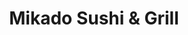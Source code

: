 ---
layout: place
title: "Mikado Sushi & Grill"
permalink: /florida/orlando/mikado-sushi-grill.html
stateAbbr: FL
stateName: Florida
cityName: Orlando
seo:
  name: "Mikado Sushi & Grill"
  type: Restaurant
  links: http://mikadosushigrill.com/
description: "Mikado Sushi & Grill serves delicious sushi in Orlando, Florida. Try fresh Japanese dishes for a great dining experience. "
place_id: ChIJAyu6dh5554gR25xnvSlXRyo
photos:
  - name: >-
      places/ChIJAyu6dh5554gR25xnvSlXRyo/photos/AeeoHcKA_Ou0TcXLDnxA_M5GhrQeCyMT8KqzZSkPZfQMRV-PPSNXUsdyULtKAlvKF0B69YKpMfVk48AzpYgYqJco6hBcjEiMzBuJfwvUOLeRcY4cVxGoHJ4pJYLTAHhi5th1Sg1qiMaEoXyOR1JrPNhHzJSdvAlSMQjluKBueD0K6i4etLNr8HjrUwu9iKWu4BysRfgZ3j5JqSrKOcrvHo26ZpZ8KZvYgh3PYdQg5FZ2jNopfuLNkpa527cRrcsKC7WT6KjB6ey0lfpYrvw9qEr1P4P-srqQYR0-xELW0k5rhZufxA
    widthPx: 1296
    heightPx: 864
    authorAttributions:
      - displayName: Mikado Sushi
        uri: https://maps.google.com/maps/contrib/106920559380133288995
        photoUri: >-
          https://lh3.googleusercontent.com/a-/ALV-UjU1Lmd26SE__56vCRkc0trDDrHP6O2X8jCxPETff1ViOHPDRQyD=s100-p-k-no-mo
    flagContentUri: >-
      https://www.google.com/local/imagery/report/?cb_client=maps_api_places.places_api&image_key=!1e10!2sAF1QipM2UnrBv7XpNPiQh3v4urWMMeEOoN4cJRjxkNNE&hl=en-US
    googleMapsUri: >-
      https://www.google.com/maps/place//data=!3m4!1e2!3m2!1sAF1QipM2UnrBv7XpNPiQh3v4urWMMeEOoN4cJRjxkNNE!2e10!4m2!3m1!1s0x88e7791e76ba2b03:0x2a475729bd679cdb
  - name: >-
      places/ChIJAyu6dh5554gR25xnvSlXRyo/photos/AeeoHcI_ejtRauf4edL5gnultPKnmTcz7nDfbxiikKaF8Y13jYTBgrnvaovMak-jbXu3gNE9lkAABRQJPFuKmqoRLvUw-0ppKUsGZRzCqBrqL97fOekg4bFkjeSc9cgM-PGrgxuDe4uMK7JWdVwwwZK3216iuzcHGoZ1JbeAYDEOMqlrbuLY8a0bRxSNZO_uT3rSltiVBXkJFtuk9my6ypkr2F5_TLGrgtHms9NACpT2sgf40_yEt0d-hEdlEZ5MC4l_e9lzTR0wj7gY7PUutUoeU7osFgvBOE4fz1svCyjKUFiP4g
    widthPx: 2588
    heightPx: 1456
    authorAttributions:
      - displayName: Mikado Sushi
        uri: https://maps.google.com/maps/contrib/106920559380133288995
        photoUri: >-
          https://lh3.googleusercontent.com/a-/ALV-UjU1Lmd26SE__56vCRkc0trDDrHP6O2X8jCxPETff1ViOHPDRQyD=s100-p-k-no-mo
    flagContentUri: >-
      https://www.google.com/local/imagery/report/?cb_client=maps_api_places.places_api&image_key=!1e10!2sAF1QipPCRQtDRMeeFOeBLgGBEuLJl0O4c6gnighXNCgB&hl=en-US
    googleMapsUri: >-
      https://www.google.com/maps/place//data=!3m4!1e2!3m2!1sAF1QipPCRQtDRMeeFOeBLgGBEuLJl0O4c6gnighXNCgB!2e10!4m2!3m1!1s0x88e7791e76ba2b03:0x2a475729bd679cdb
  - name: >-
      places/ChIJAyu6dh5554gR25xnvSlXRyo/photos/AeeoHcJ4nVQHz_38n2d9Hhap77to2bTe1PZqq5blGvL1HEMp-LM6SWR2OYtozgWVj5LuTxri-9Rp8zPM2uiMToigiLgaQsCL4jKud4yuYXY2EBUR8nFPPlFFyFCxWuN8oSRqy6vVlcoxTPZr2X9GEPJKJK5bi_3NHIYJ2emnEDXV7M_5L6T9M_DMoLozZCWk1GccSYLo9RBChOePhEv3xumP87E1sM_dA5CWnjtj1RM5zgf5s-vRLFSbqOocTvnuwyrwRWbbb9cSTppmUw9SZh6B-whN3zuF5pL2ubrW86NpvyptPH_JyCjOh9NbHZ_ZUuxdXYRB42Q1oBCgRUxccxHky-_VtVRHtiX1W6aVgxPJWUwHzE7pVTmPg3XXKRE-2ipgpsHdVb-tLQ41eE0TumSnau1rQjp4KpvZoNLlM3lZjx9AnKhx
    widthPx: 4800
    heightPx: 3600
    authorAttributions:
      - displayName: ray hornstein
        uri: https://maps.google.com/maps/contrib/110642135995155096987
        photoUri: >-
          https://lh3.googleusercontent.com/a/ACg8ocLmkBk1SS6mWsheFgd8DGc3RIDu-phySgAsRCQ2NMhonVUkeA=s100-p-k-no-mo
    flagContentUri: >-
      https://www.google.com/local/imagery/report/?cb_client=maps_api_places.places_api&image_key=!1e10!2sCIHM0ogKEICAgMCI9IDToQE&hl=en-US
    googleMapsUri: >-
      https://www.google.com/maps/place//data=!3m4!1e2!3m2!1sCIHM0ogKEICAgMCI9IDToQE!2e10!4m2!3m1!1s0x88e7791e76ba2b03:0x2a475729bd679cdb
  - name: >-
      places/ChIJAyu6dh5554gR25xnvSlXRyo/photos/AeeoHcLCqmtRiautKDmx_4xoDDYXk8MGjLpcGkELzIRjrmIfWekTo5nRM53d_ALWTPdL8QpZV9xwBM64iWWyenKe1qxBk02BXg6lWICfT7krRnssOPvmHI0ji7EyrNlvWgRyGtWpkVgLcKQutj-6xEXuarzPRp2hkhvP94wjvTG4mvc-rEnfBCNTLX8tjlqkhMUPi2CF24MFm4GArlMPYkE6RCmD-pt5dAEbGEA6msQLYgQrlNpcNrlSri77NjRzZfUaehHLf6gnIpv01RASLTTQl8dxmZYZKVnE_Uo3i9gRWZg2jwGZWrHwmgIY3fMAV9PpSNe3TgKBhqL0S9KWyFY4CIz2htZ8EyxCs5QG73hNnKYmheNT33VD-r1n1CLz-pIipPBGowf5yi_MKwY1OiIx-0y1I6HHjW6KUY5l4bzQ57veZ-nELLPLvuqQTPgy4A
    widthPx: 4032
    heightPx: 3024
    authorAttributions:
      - displayName: Hernando Cardona
        uri: https://maps.google.com/maps/contrib/106141176146364924548
        photoUri: >-
          https://lh3.googleusercontent.com/a-/ALV-UjWN4SH4N2h0NVmReXgQ9nfVuK0_uC-waiA6qmzFg4YS7d3aQzCo=s100-p-k-no-mo
    flagContentUri: >-
      https://www.google.com/local/imagery/report/?cb_client=maps_api_places.places_api&image_key=!1e10!2sCIABIhAA3jqzeBW8K2e5QAkAABB9&hl=en-US
    googleMapsUri: >-
      https://www.google.com/maps/place//data=!3m4!1e2!3m2!1sCIABIhAA3jqzeBW8K2e5QAkAABB9!2e10!4m2!3m1!1s0x88e7791e76ba2b03:0x2a475729bd679cdb
  - name: >-
      places/ChIJAyu6dh5554gR25xnvSlXRyo/photos/AeeoHcLYPMQ7Mi0JAMFfoahmEKhQpB_0wwf0ntUMsdGiBVD3ehb9bhOij3lu8Sa5oy9v7EuT2tmvuhb8_913C4ZAlASYZRoS7t6-sqpjxjoFb-BJLEpWTcTR314apDYiu26VuVXvv98XU_DJNwZ2AXjkBR0tth6wwLZT-RBFqgvzjsbDGUEfqOXryjHQVlweeX6tW4ZGPEYokOKYTayzbwBXBlwF_0HPEuXvBU1DBHGO0pCnBpBR4yTnfTp_PrMD7jODPw-lcMDMikWAuK_fiM9__BejSBjnjaith33PcVL7PPztna8aWevIDqef7WOrzSol-Q1J5z4pB7k_yubNgm1gBYZJyF0atZDX08hmzF57zXhFbGLuRseo-O8X_dA02BpUGYxV-na2iYEtxm4ZL1UqNKWjrVMGK2zzPhBDOWIRGQADzADo
    widthPx: 2992
    heightPx: 2992
    authorAttributions:
      - displayName: Renato Sartorio
        uri: https://maps.google.com/maps/contrib/118127841224139549634
        photoUri: >-
          https://lh3.googleusercontent.com/a-/ALV-UjW0Q9PPjwRqQ_QM0zLwuoBZUlDxm5flRSA5WpMWuxjiRbK_H512hQ=s100-p-k-no-mo
    flagContentUri: >-
      https://www.google.com/local/imagery/report/?cb_client=maps_api_places.places_api&image_key=!1e10!2sCIHM0ogKEICAgMDwhPOxjwE&hl=en-US
    googleMapsUri: >-
      https://www.google.com/maps/place//data=!3m4!1e2!3m2!1sCIHM0ogKEICAgMDwhPOxjwE!2e10!4m2!3m1!1s0x88e7791e76ba2b03:0x2a475729bd679cdb
  - name: >-
      places/ChIJAyu6dh5554gR25xnvSlXRyo/photos/AeeoHcJgSp_FgtzsGo0_QIOflB3de7XOQKY9SgcC19mcSiKMfaaFozLk98ifyRk0nuoE3ACJdAQh2kG34rvlivf-__zm5QI_9eb9KMGaUtr17gjrrcV89XEVU8QRTITyQVEqNI2dCPegenFrqLsETJe6fyDKeRP9KAhv9mhBdVAV4g3Sq0VLG59org2sZq6B1LTUE0Cna-YwBq24Kw6dn8vM5y4_P_Qif4Q3qkVngshO8JNaAYKzKRBmbjJttUBGGWwcbBEwvSwIbOzZXypFG0qwkqlrNARWjGSEeZ5Co--pySnII1qZ_tU88FU_aU7nL9MuiLQBzKIFO247t6mIZfb6tUUILypZaB8TYtEfaZsk-1CxOlStlZJOWAIkoMgVxXN3b8FazSkpAWrZh0z9njBN_HTHw51YSz_5i-tdOJR_mPUJmg
    widthPx: 4032
    heightPx: 3024
    authorAttributions:
      - displayName: Justin Cook
        uri: https://maps.google.com/maps/contrib/110003705464412431207
        photoUri: >-
          https://lh3.googleusercontent.com/a/ACg8ocLMU4gL_3GExOi8oHlYuZIvi8WkfcvtuzqmE2QB_0FwXXR7Jk4=s100-p-k-no-mo
    flagContentUri: >-
      https://www.google.com/local/imagery/report/?cb_client=maps_api_places.places_api&image_key=!1e10!2sCIHM0ogKEICAgICep6Kmfg&hl=en-US
    googleMapsUri: >-
      https://www.google.com/maps/place//data=!3m4!1e2!3m2!1sCIHM0ogKEICAgICep6Kmfg!2e10!4m2!3m1!1s0x88e7791e76ba2b03:0x2a475729bd679cdb
  - name: >-
      places/ChIJAyu6dh5554gR25xnvSlXRyo/photos/AeeoHcKvuSkhnN9oRmI2lYJPNX0LsNAuuuvdoAsRBWKwMY0kxKBe-HtUQu2e9CO-0X585OD9qrnu18F-covtdbgEf0a-vApTnv2hTup8Y96CRicqxkouWGF4y8IQI9QfPh8de72nBmQ5lLU69HyHmdOJrAC0PiOBDkNdY6AlHVG7piQtekxx1EnIM6whbyVIY4Jjo_ln1O8pXhwv2TrdwEcZOFkGx71Ec9b7J2aHrIONgHhH_OxYUkZBSkc_h14bIeJ9lBXPaDVVjT33LPp8xchkTI4nJolp2vqrw1pmXEHkc95HEA
    widthPx: 3025
    heightPx: 3024
    authorAttributions:
      - displayName: Mikado Sushi
        uri: https://maps.google.com/maps/contrib/106920559380133288995
        photoUri: >-
          https://lh3.googleusercontent.com/a-/ALV-UjU1Lmd26SE__56vCRkc0trDDrHP6O2X8jCxPETff1ViOHPDRQyD=s100-p-k-no-mo
    flagContentUri: >-
      https://www.google.com/local/imagery/report/?cb_client=maps_api_places.places_api&image_key=!1e10!2sAF1QipNtSDoy_BFOyByCDADp1qd1H8jvFv8Gic6e_EN0&hl=en-US
    googleMapsUri: >-
      https://www.google.com/maps/place//data=!3m4!1e2!3m2!1sAF1QipNtSDoy_BFOyByCDADp1qd1H8jvFv8Gic6e_EN0!2e10!4m2!3m1!1s0x88e7791e76ba2b03:0x2a475729bd679cdb
  - name: >-
      places/ChIJAyu6dh5554gR25xnvSlXRyo/photos/AeeoHcKYVB3cC9jHvNhSA1PXeluWXEBVa-9RQ97soQVGQuhKMs_8JSRYnn6DBW7CRdWEz92MLoUVilUa7mzohO_v0Kl0e_0v2Dn-vgUq7SdMTmcVwlvtLqzalEkFAmHI1ESMS09cKCjNiICOgXv_33jCb7fybog6UC76uQN0X-haRUQJoQYd8fH0K6cEE0yaTGth8ARse6hm-Qq4Zr-luBpmmWmZDyN1i2BhZBS5wwUImhifBIXo2XS26qPSkbqO88xC_OE9doGlQ0LQcyBdjEFrxcpRnV4lOoVovOadH63kYiz_xQ
    widthPx: 1290
    heightPx: 863
    authorAttributions:
      - displayName: Mikado Sushi
        uri: https://maps.google.com/maps/contrib/106920559380133288995
        photoUri: >-
          https://lh3.googleusercontent.com/a-/ALV-UjU1Lmd26SE__56vCRkc0trDDrHP6O2X8jCxPETff1ViOHPDRQyD=s100-p-k-no-mo
    flagContentUri: >-
      https://www.google.com/local/imagery/report/?cb_client=maps_api_places.places_api&image_key=!1e10!2sAF1QipPw2zYb9jQ0mNISaD8bfeWISQtvYK5xjXWb2itp&hl=en-US
    googleMapsUri: >-
      https://www.google.com/maps/place//data=!3m4!1e2!3m2!1sAF1QipPw2zYb9jQ0mNISaD8bfeWISQtvYK5xjXWb2itp!2e10!4m2!3m1!1s0x88e7791e76ba2b03:0x2a475729bd679cdb
  - name: >-
      places/ChIJAyu6dh5554gR25xnvSlXRyo/photos/AeeoHcJYP8jiBp0CcIdZ9EHkfZkD57zHPk2v122POqAA55IbFhUXu7JmK1A1pJh_j8-cjyRNHLVUgG7Vd6rxBchF6c05iEGiIZQ_0bTqGDWxOhLbwiFiXT4bkqEc04JjKZBmIcAMimRQ9rRexvhV4dNGWkGx1l0lYtEedj1t25IlM2TAXzp4LCgOOnm9gqdHNITdGteWpbWgXla1lAFs51AUcEZCZNbqdxkxjP2pT_LCQ7H0wEOngSGDl93uF_GcBW537BFGarAOR_qXq6j4zoxZ7ilN7CaxAOF29wM_ULQocfVw1v4InLw8UY8XORsU7yYMAxg2H4lscvq2oXV_x9Rv55-E4hjQDn_jJNb3G-QAujUo5-hloj4zG7C3mFWea-6KEscTuNBumZuPJpdBVAMlZx3QXH1Mz52uBzsNozw_W5H-9mfL
    widthPx: 3024
    heightPx: 4032
    authorAttributions:
      - displayName: AJ Weaver
        uri: https://maps.google.com/maps/contrib/103696609638380689428
        photoUri: >-
          https://lh3.googleusercontent.com/a-/ALV-UjU6wMy0W447UJ9zy6GAE5PNxgZHRLfv4vR9UHl678TyxRGkdX7i7Q=s100-p-k-no-mo
    flagContentUri: >-
      https://www.google.com/local/imagery/report/?cb_client=maps_api_places.places_api&image_key=!1e10!2sCIHM0ogKEICAgIDcsbeMpgE&hl=en-US
    googleMapsUri: >-
      https://www.google.com/maps/place//data=!3m4!1e2!3m2!1sCIHM0ogKEICAgIDcsbeMpgE!2e10!4m2!3m1!1s0x88e7791e76ba2b03:0x2a475729bd679cdb
  - name: >-
      places/ChIJAyu6dh5554gR25xnvSlXRyo/photos/AeeoHcK1NypMdSY_vVpj0xMbrIQE_mspAPUh9Ul_9dQKy6xX232ZsJ3Yo7rRk0guv4E3TthG5GctsRFus9TJgrEyTDuqElHg5wr14i9tv_DMT325J9j1HfumRgwU1CqpWgZXGXVMZatIO78uue5FIWg4VZnhmhK1J6kI3k3qjfvsksplN1q16vSf5K5G9-g9FxUZcw0Avb0-OnzNXXUIDTjOqsV4FSjxoIA8AI1I1Z71yFqqI7juSyj0LUe5dV84-bkcPmbxfKaB_ZHIil97WMN-wWmZk8DlcedxqwJN4Y8HGoakM-JxWrmu7TNRxt5zXGHSkmkeHYDXM6U56gSG2Z807P8SQ0tcG7jk-wqkGaDg0A6qRYbrXODbAxSAjb1HoZECVLxQAICIpE5XmX5TdkSrtZmTrWMnVV_IDvC_uckQj2_GtiWE
    widthPx: 4032
    heightPx: 3024
    authorAttributions:
      - displayName: Reuben Reyes
        uri: https://maps.google.com/maps/contrib/111310057800240685365
        photoUri: >-
          https://lh3.googleusercontent.com/a-/ALV-UjV2zJi7RtjcgkAkd9P1CszJ5QwBZamkyy6KrZmAyURwFy1wezqd=s100-p-k-no-mo
    flagContentUri: >-
      https://www.google.com/local/imagery/report/?cb_client=maps_api_places.places_api&image_key=!1e10!2sCIHM0ogKEICAgICd84iw1QE&hl=en-US
    googleMapsUri: >-
      https://www.google.com/maps/place//data=!3m4!1e2!3m2!1sCIHM0ogKEICAgICd84iw1QE!2e10!4m2!3m1!1s0x88e7791e76ba2b03:0x2a475729bd679cdb
address: 6417 Raleigh St, Orlando, FL 32835, USA
street: 6417 Raleigh St
city: Orlando
state: FL
zip: '32835'
country: USA
neighborhood: Southwest Orlando
latitude: '28.527230'
longitude: '-81.470923'
accessibility_options:
  wheelchairAccessibleParking: true
  wheelchairAccessibleEntrance: true
  wheelchairAccessibleRestroom: true
  wheelchairAccessibleSeating: true
business_status: OPERATIONAL
name: Mikado Sushi & Grill
google_maps_links:
  directionsUri: >-
    https://www.google.com/maps/dir//''/data=!4m7!4m6!1m1!4e2!1m2!1m1!1s0x88e7791e76ba2b03:0x2a475729bd679cdb!3e0
  placeUri: https://maps.google.com/?cid=3046499509722389723
  writeAReviewUri: >-
    https://www.google.com/maps/place//data=!4m3!3m2!1s0x88e7791e76ba2b03:0x2a475729bd679cdb!12e1
  reviewsUri: >-
    https://www.google.com/maps/place//data=!4m4!3m3!1s0x88e7791e76ba2b03:0x2a475729bd679cdb!9m1!1b1
  photosUri: >-
    https://www.google.com/maps/place//data=!4m3!3m2!1s0x88e7791e76ba2b03:0x2a475729bd679cdb!10e5
primary_type: Sushi Restaurant
opening_hours:
  regular: null
  current: null
secondary_opening_hours:
  regular:
    weekdayDescriptions: null
    type: null
  current:
    weekdayDescriptions: null
    type: null
phone: (407) 822-1080
price_level: PRICE_LEVEL_MODERATE
price_range: null
rating: '4.5'
rating_count: 1069
website: http://mikadosushigrill.com/
reviews: null
parking_options: null
payment_options: null
allow_dogs: null
curbside_pickup: null
delivery: null
dine_in: null
good_for_children: null
good_for_groups: null
good_for_sports: null
live_music: null
menu_for_children: null
outdoor_seating: null
reservable: null
restroom: null
serves_beer: null
serves_breakfast: null
serves_brunch: null
serves_cocktails: null
serves_coffee: null
serves_dinner: null
serves_dessert: null
serves_lunch: null
serves_vegetarian_food: null
serves_wine: null
takeout: null
summary: null

---